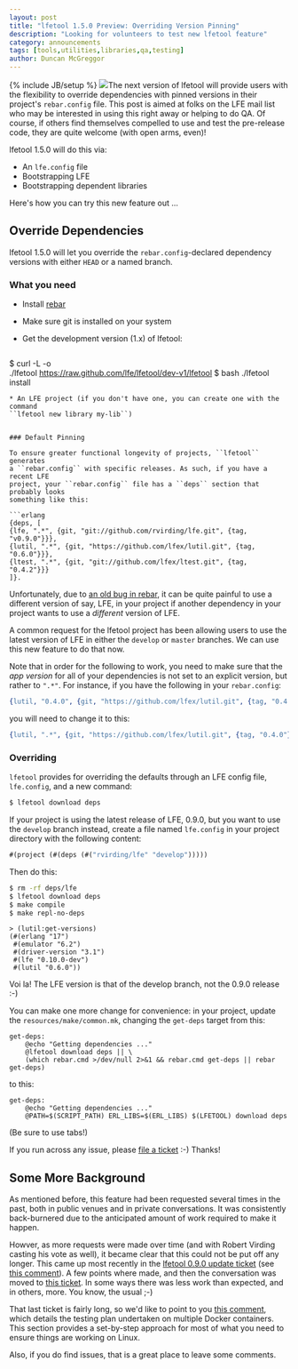 ```yaml
---
layout: post
title: "lfetool 1.5.0 Preview: Overriding Version Pinning"
description: "Looking for volunteers to test new lfetool feature"
category: announcements
tags: [tools,utilities,libraries,qa,testing]
author: Duncan McGreggor
---
```

{% include JB/setup %}
<a href="{{ site.base_url }}/assets/images/posts/lfetool-logo-large-grey.png"><img class="right smallplus" src="{{ site.base_url }}/assets/images/posts/lfetool-logo-large-grey.png" /></a>The next version of lfetool will provide users with the flexibility
to override dependencies with pinned versions in their project's
``rebar.config`` file. This post is aimed at folks on the LFE mail list who
may be interested in using this right away or helping to do QA. Of course,
if others find themselves compelled to use and test the pre-release code,
they are quite welcome (with open arms, even)!

lfetool 1.5.0 will do this via:

 * An ``lfe.config`` file
 * Bootstrapping LFE
 * Bootstrapping dependent libraries

Here's how you can try this new feature out ...


## Override Dependencies

lfetool 1.5.0 will let you override the ``rebar.config``-declared dependency
versions with either ``HEAD`` or a named branch.

### What you need

 * Install [rebar](https://github.com/rebar/rebar#downloading)
 * Make sure git is installed on your system
 * Get the development version (1.x) of lfetool:

   ```bash
$ curl -L -o \
    ./lfetool https://raw.github.com/lfe/lfetool/dev-v1/lfetool
$ bash ./lfetool install
   ```
 * An LFE project (if you don't have one, you can create one with the command
   ``lfetool new library my-lib``)


### Default Pinning

To ensure greater functional longevity of projects, ``lfetool`` generates
a ``rebar.config`` with specific releases. As such, if you have a recent LFE
project, your ``rebar.config`` file has a ``deps`` section that probably looks
something like this:

```erlang
{deps, [
   {lfe, ".*", {git, "git://github.com/rvirding/lfe.git", {tag, "v0.9.0"}}},
   {lutil, ".*", {git, "https://github.com/lfex/lutil.git", {tag, "0.6.0"}}},
   {ltest, ".*", {git, "git://github.com/lfex/ltest.git", {tag, "0.4.2"}}}
  ]}.
```

Unfortunately, due to
[an old bug in rebar](https://github.com/rebar/rebar/issues/170),
it can be quite painful to use a different version of say, LFE, in your project
if another dependency in your project wants to use a *different* version of
LFE.

A common request for the lfetool project has been allowing users to use the
latest version of LFE in either the ``develop`` or ``master`` branches. We
can use this new feature to do that now.

Note that in order for the following to work, you need to make sure that the
*app version* for all of your dependencies is not set to an explicit version,
but rather to ``".*"``. For instance, if you have the following in your
``rebar.config``:

```erlang
{lutil, "0.4.0", {git, "https://github.com/lfex/lutil.git", {tag, "0.4.0"}}},
```

you will need to change it to this:

```erlang
{lutil, ".*", {git, "https://github.com/lfex/lutil.git", {tag, "0.4.0"}}},
```


### Overriding

``lfetool`` provides for overriding the defaults through an LFE config file,
``lfe.config``, and a new command:

```bash
$ lfetool download deps
```

If your project is using the latest release of LFE, 0.9.0, but you want to use
the ``develop`` branch instead, create a file named ``lfe.config`` in your
project directory with the following content:

```cl
#(project (#(deps (#("rvirding/lfe" "develop")))))
```

Then do this:

```bash
$ rm -rf deps/lfe
$ lfetool download deps
$ make compile
$ make repl-no-deps
```
```
> (lutil:get-versions)
(#(erlang "17")
 #(emulator "6.2")
 #(driver-version "3.1")
 #(lfe "0.10.0-dev")
 #(lutil "0.6.0"))
```

Voi la! The LFE version is that of the develop branch, not the 0.9.0 release :-)

You can make one more change for convenience: in your project, update
the ``resources/make/common.mk``, changing the ``get-deps`` target from this:

```make
get-deps:
    @echo "Getting dependencies ..."
    @lfetool download deps || \
    (which rebar.cmd >/dev/null 2>&1 && rebar.cmd get-deps || rebar get-deps)
```

to this:

```make
get-deps:
    @echo "Getting dependencies ..."
    @PATH=$(SCRIPT_PATH) ERL_LIBS=$(ERL_LIBS) $(LFETOOL) download deps
```

(Be sure to use tabs!)

If you run across any issue, please
[file a ticket](https://github.com/lfe/lfetool/issues/new) :-) Thanks!


## Some More Background

As mentioned before, this feature had been requested several times in the past,
both in public venues and in private conversations. It was consistently
back-burnered due to the anticipated amount of work required to make it happen.

Howver, as more requests were made over time (and with Robert Virding
casting his vote as well), it became clear that this could not be put off
any longer. This came up most recently in the
[lfetool 0.9.0 update ticket](https://github.com/lfe/lfetool/issues/111) (see
[this comment](https://github.com/lfe/lfetool/issues/111#issuecomment-68649788)).
A few points where made, and then the conversation was moved to
[this ticket](https://github.com/lfe/lfetool/issues/135). In some ways there
was less work than expected, and in others, more. You know, the usual ;-)

That last ticket is fairly long, so we'd like to point to you
[this comment](https://github.com/lfe/lfetool/issues/135#issuecomment-68797570),
which details the testing plan undertaken on multiple Docker containers. This
section provides a set-by-step approach for most of what you need to ensure
things are working on Linux.

Also, if you do find issues, that is a great place to leave some comments.
